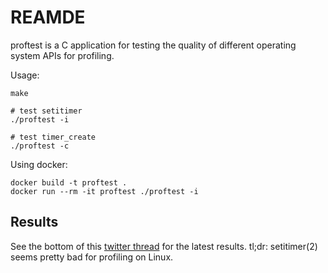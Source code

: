 # REAMDE

proftest is a C application for testing the quality of different operating
system APIs for profiling.

Usage:

```
make

# test setitimer
./proftest -i

# test timer_create
./proftest -c
```

Using docker:

```
docker build -t proftest .
docker run --rm -it proftest ./proftest -i
```

## Results

See the bottom of this [twitter thread](https://twitter.com/felixge/status/1397522130904965120) for the latest results. tl;dr: setitimer(2) seems pretty bad for profiling on Linux.
